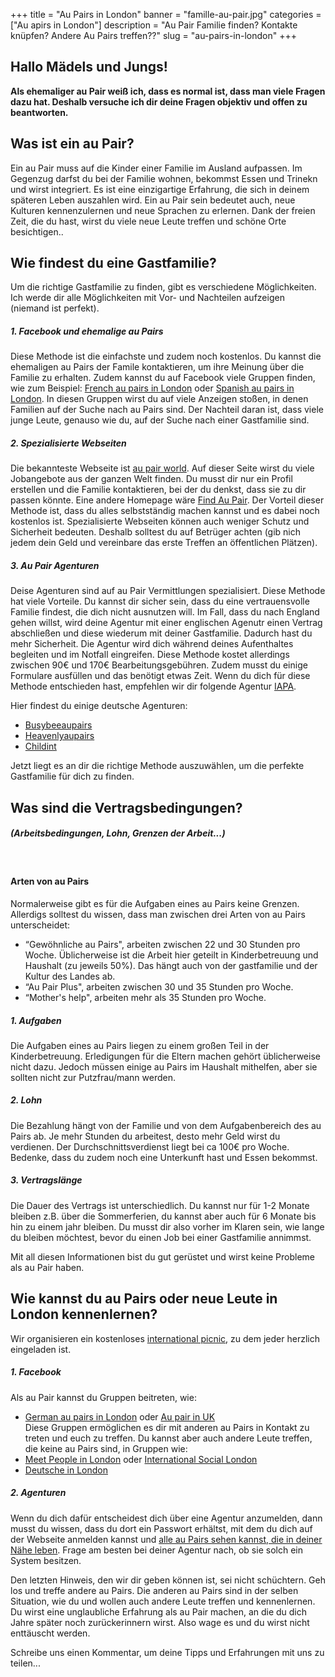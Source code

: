 +++
title = "Au Pairs in London"
banner = "famille-au-pair.jpg"
categories = ["Au apirs in London"]
description = "Au Pair Familie finden? Kontakte knüpfen? Andere Au Pairs treffen??"
slug = "au-pairs-in-london"
+++

## Hallo Mädels und Jungs!

<strong>Als ehemaliger au Pair weiß ich, dass es normal ist, dass man viele Fragen dazu hat. Deshalb versuche ich dir deine Fragen objektiv und offen zu beantworten.</strong>

## Was ist ein au Pair?

Ein au Pair muss auf die Kinder einer Familie im Ausland aufpassen. Im Gegenzug darfst du bei der Familie wohnen, bekommst Essen und Trinekn und wirst integriert. Es ist eine einzigartige Erfahrung, die sich in deinem späteren Leben auszahlen wird. Ein au Pair sein bedeutet auch, neue Kulturen kennenzulernen und neue Sprachen zu erlernen. Dank der freien Zeit, die du hast, wirst du viele neue Leute treffen und schöne Orte besichtigen..

## Wie findest du eine Gastfamilie?

Um die richtige Gastfamilie zu finden, gibt es verschiedene Möglichkeiten. Ich werde dir alle Möglichkeiten mit Vor- und Nachteilen aufzeigen (niemand ist perfekt).

##### 1. Facebook und ehemalige au Pairs

Diese Methode ist die einfachste und zudem noch kostenlos. Du kannst die ehemaligen au Pairs der Famile kontaktieren, um ihre Meinung über die Familie zu erhalten. Zudem kannst du auf Facebook viele Gruppen finden, wie zum Beispiel: [French au pairs in London](https://www.facebook.com/groups/french.au.pairs.in.london/ "french au pair london") oder [Spanish au pairs in London](https://www.facebook.com/groups/spanish.au.pairs.in.london/ "spanish au pairs in London"). In diesen Gruppen wirst du auf viele Anzeigen stoßen, in denen Familien auf der Suche nach au Pairs sind. Der Nachteil daran ist, dass viele junge Leute, genauso wie du, auf der Suche nach einer Gastfamilie sind. 

##### 2. Spezialisierte Webseiten

Die bekannteste Webseite ist [au pair world](https://www.aupairworld.com/ "au pair world"). Auf dieser Seite wirst du viele Jobangebote aus der ganzen Welt finden. Du musst dir nur ein Profil erstellen und die Familie kontaktieren, bei der du denkst, dass sie zu dir passen könnte. Eine andere Homepage wäre [Find Au Pair](https://www.findaupair.com/ "find an pair"). Der Vorteil dieser Methode ist, dass du alles selbstständig machen kannst und es dabei noch kostenlos ist. Spezialisierte Webseiten können auch weniger Schutz und Sicherheit bedeuten. Deshalb solltest du auf Betrüger achten (gib nich jedem dein Geld und vereinbare das erste Treffen an öffentlichen Plätzen). 

##### 3. Au Pair Agenturen

Deise Agenturen sind auf au Pair Vermittlungen spezialisiert. Diese Methode hat viele Vorteile. Du kannst dir sicher sein, dass du eine vertrauensvolle Familie findest, die dich nicht ausnutzen will. Im Fall, dass du nach England gehen willst, wird deine Agentur mit einer englischen Agenutr einen Vertrag abschließen und diese wiederum mit deiner Gastfamilie. Dadurch hast du mehr Sicherheit. Die Agentur wird dich während deines Aufenthaltes begleiten und im Notfall eingreifen. Diese Methode kostet allerdings zwischen 90€ und 170€ Bearbeitungsgebühren. Zudem musst du einige Formulare ausfüllen und das benötigt etwas Zeit. Wenn du dich für diese Methode entschieden hast, empfehlen wir dir folgende Agentur [IAPA](https://www.iapa.org/ "IAPA").

Hier findest du einige deutsche Agenturen:<ul>
	<li>[Busybeeaupairs](http://www.busybeeaupairs.com/ "Busybeeaupairs")</li>
	<li>[Heavenlyaupairs](https://www.heavenlyaupairs.com/ "Heavenlyaupairs")</li>
	<li>[Childint](https://www.childint.co.uk/ "childint")</li>
</ul>

Jetzt liegt es an dir die richtige Methode auszuwählen, um die perfekte Gastfamilie für dich zu finden.


## Was sind die Vertragsbedingungen?
##### (Arbeitsbedingungen, Lohn, Grenzen der Arbeit...)
<br>

#### Arten von au Pairs
Normalerweise gibt es für die Aufgaben eines au Pairs keine Grenzen. Allerdigs solltest du wissen, dass man zwischen drei Arten von au Pairs unterscheidet: <ul>

<li>“Gewöhnliche au Pairs", arbeiten zwischen 22 und 30 Stunden pro Woche. Üblicherweise ist die Arbeit hier geteilt in Kinderbetreuung und Haushalt (zu jeweils 50%). Das hängt auch von der gastfamilie und der Kultur des Landes ab.</li>
<li>“Au Pair Plus", arbeiten zwischen 30 und 35 Stunden pro Woche.</li>
<li>“Mother's help", arbeiten mehr als 35 Stunden pro Woche.</li> </ul>

##### 1. Aufgaben
Die Aufgaben eines au Pairs liegen zu einem großen Teil in der Kinderbetreuung. Erledigungen für die Eltern machen gehört üblicherweise nicht dazu. Jedoch müssen einige au Pairs im Haushalt mithelfen, aber sie sollten nicht zur Putzfrau/mann werden.

##### 2. Lohn
Die Bezahlung hängt von der Familie und von dem Aufgabenbereich des au Pairs ab. Je mehr Stunden du arbeitest, desto mehr Geld wirst du verdienen. Der Durchschnittsverdienst liegt bei ca 100€ pro Woche. Bedenke, dass du zudem noch eine Unterkunft hast und Essen bekommst.

##### 3. Vertragslänge
Die Dauer des Vertrags ist unterschiedlich. Du kannst nur für 1-2 Monate bleiben z.B. über die Sommerferien, du kannst aber auch für 6 Monate bis hin zu einem jahr bleiben. Du musst dir also vorher im Klaren sein, wie lange du bleiben möchtest, bevor du einen Job bei einer Gastfamilie annimmst.

Mit all diesen Informationen bist du gut gerüstet und wirst keine Probleme als au Pair haben. 

## Wie kannst du au Pairs oder neue Leute in London kennenlernen?
Wir organisieren ein kostenloses [international picnic](https://www.facebook.com/InternationalLondonPicnics/ "International picnic"), zu dem jeder herzlich eingeladen ist.


##### 1. Facebook
Als au Pair kannst du Gruppen beitreten, wie: <ul><li>[German au pairs in London](https://www.facebook.com/groups/355858937850390/ "German au pairs") oder [Au pair in UK](https://www.facebook.com/groups/716305271740264/ "au pair in uk")</li>Diese Gruppen ermöglichen es dir mit anderen au Pairs in Kontakt zu treten und euch zu treffen. Du kannst aber auch andere Leute treffen, die keine au Pairs sind, in Gruppen wie: <li>[Meet People in London](https://www.facebook.com/groups/238555079536645/ "meet People in London") oder [International Social London](https://www.facebook.com/groups/665103393648869/ "International social London")</li>
	<li>[Deutsche in London](https://www.facebook.com/groups/294449281027297/ "Deutsche in London")</li>
	
	
</ul>

##### 2. Agenturen
Wenn du dich dafür entscheidest dich über eine Agentur anzumelden, dann musst du wissen, dass du dort ein Passwort erhältst, mit dem du dich auf der Webseite anmelden kannst und [alle au Pairs sehen kannst, die in deiner Nähe leben](http://www.aupairfriends.com/masterpage.asp?token=&content=0 "au pairs in the same area"). Frage am besten bei deiner Agentur nach, ob sie solch ein System besitzen.

Den letzten Hinweis, den wir dir geben können ist, sei nicht schüchtern. Geh los und treffe andere au Pairs. Die anderen au Pairs sind in der selben Situation, wie du und wollen auch andere Leute treffen und kennenlernen. Du wirst eine unglaubliche Erfahrung als au Pair machen, an die du dich Jahre später noch zurückerinnern wirst. Also wage es und du wirst nicht enttäuscht werden. 


Schreibe uns einen Kommentar, um deine Tipps und Erfahrungen mit uns zu teilen...


